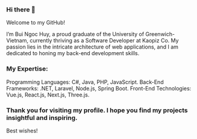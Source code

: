 ### Hi there 👋 

Welcome to my GitHub!

I’m Bui Ngoc Huy, a proud graduate of the University of Greenwich-Vietnam, currently thriving as a Software Developer at Kaopiz Co. My passion lies in the intricate architecture of web applications, and I am dedicated to honing my back-end development skills.

### My Expertise:
Programming Languages: C#, Java, PHP, JavaScript.
Back-End Frameworks: .NET, Laravel, Node.js, Spring Boot.
Front-End Technologies: Vue.js, React.js, Next.js, Three.js.

### Thank you for visiting my profile. I hope you find my projects insightful and inspiring.

Best wishes!


